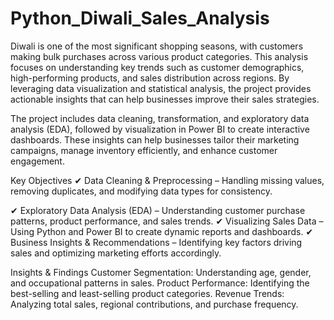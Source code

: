 # Python_Diwali_Sales_Analysis
Diwali is one of the most significant shopping seasons, with customers making bulk purchases across various product categories. This analysis focuses on understanding key trends such as customer demographics, high-performing products, and sales distribution across regions. By leveraging data visualization and statistical analysis, the project provides actionable insights that can help businesses improve their sales strategies.

The project includes data cleaning, transformation, and exploratory data analysis (EDA), followed by visualization in Power BI to create interactive dashboards. These insights can help businesses tailor their marketing campaigns, manage inventory efficiently, and enhance customer engagement.

Key Objectives
✔ Data Cleaning & Preprocessing – Handling missing values, removing duplicates, and modifying data types for consistency.

✔ Exploratory Data Analysis (EDA) – Understanding customer purchase patterns, product performance, and sales trends.
✔ Visualizing Sales Data – Using Python and Power BI to create dynamic reports and dashboards.
✔ Business Insights & Recommendations – Identifying key factors driving sales and optimizing marketing efforts accordingly.

Insights & Findings
Customer Segmentation: Understanding age, gender, and occupational patterns in sales.
Product Performance: Identifying the best-selling and least-selling product categories.
Revenue Trends: Analyzing total sales, regional contributions, and purchase frequency.
